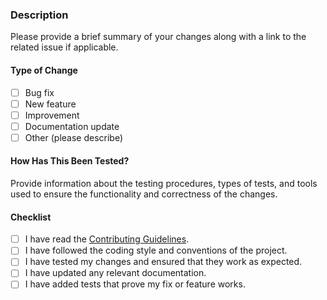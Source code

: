 ### Description

Please provide a brief summary of your changes along with a link to the related issue if applicable.

#### Type of Change
- [ ] Bug fix
- [ ] New feature
- [ ] Improvement
- [ ] Documentation update
- [ ] Other (please describe)

#### How Has This Been Tested?
Provide information about the testing procedures, types of tests, and tools used to ensure the functionality and correctness of the changes.

#### Checklist
- [ ] I have read the [Contributing Guidelines](CONTRIBUTING.md).
- [ ] I have followed the coding style and conventions of the project.
- [ ] I have tested my changes and ensured that they work as expected.
- [ ] I have updated any relevant documentation.
- [ ] I have added tests that prove my fix or feature works.
